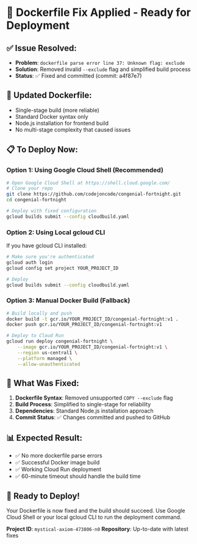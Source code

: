 # 🔧 Dockerfile Fix Applied - Ready for Deployment

## ✅ **Issue Resolved:**
- **Problem**: `dockerfile parse error line 37: Unknown flag: exclude`
- **Solution**: Removed invalid `--exclude` flag and simplified build process
- **Status**: ✅ Fixed and committed (commit: a4f87e7)

## 🐳 **Updated Dockerfile:**
- Single-stage build (more reliable)
- Standard Docker syntax only
- Node.js installation for frontend build
- No multi-stage complexity that caused issues

## 📋 **To Deploy Now:**

### Option 1: Using Google Cloud Shell (Recommended)
```bash
# Open Google Cloud Shell at https://shell.cloud.google.com/
# Clone your repo
git clone https://github.com/codejoncode/congenial-fortnight.git
cd congenial-fortnight

# Deploy with fixed configuration
gcloud builds submit --config cloudbuild.yaml
```

### Option 2: Using Local gcloud CLI
If you have gcloud CLI installed:
```bash
# Make sure you're authenticated
gcloud auth login
gcloud config set project YOUR_PROJECT_ID

# Deploy
gcloud builds submit --config cloudbuild.yaml
```

### Option 3: Manual Docker Build (Fallback)
```bash
# Build locally and push
docker build -t gcr.io/YOUR_PROJECT_ID/congenial-fortnight:v1 .
docker push gcr.io/YOUR_PROJECT_ID/congenial-fortnight:v1

# Deploy to Cloud Run
gcloud run deploy congenial-fortnight \
    --image gcr.io/YOUR_PROJECT_ID/congenial-fortnight:v1 \
    --region us-central1 \
    --platform managed \
    --allow-unauthenticated
```

## 🎯 **What Was Fixed:**
1. **Dockerfile Syntax**: Removed unsupported `COPY --exclude` flag
2. **Build Process**: Simplified to single-stage for reliability
3. **Dependencies**: Standard Node.js installation approach
4. **Commit Status**: ✅ Changes committed and pushed to GitHub

## 📊 **Expected Result:**
- ✅ No more dockerfile parse errors
- ✅ Successful Docker image build
- ✅ Working Cloud Run deployment
- ✅ 60-minute timeout should handle the build time

## 🚀 **Ready to Deploy!**

Your Dockerfile is now fixed and the build should succeed. Use Google Cloud Shell or your local gcloud CLI to run the deployment command.

**Project ID**: `mystical-axiom-473806-n0`
**Repository**: Up-to-date with latest fixes